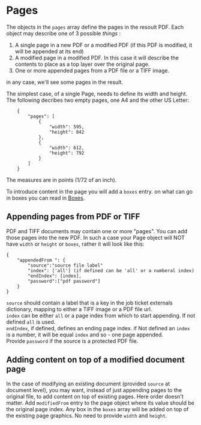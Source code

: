 # Pages

The objects in the `pages` array define the pages in the resoult PDF.
Each object may describe one of 3 possible *things* :

1. A single page in a new PDF or a modified PDF (if this PDF is modified, it will be appended at its end)
2. A modified page in a modified PDF. In this case it will describe the contents to place as a top layer over the original page.
3. One or more appended pages from a PDF file or a TIFF image.

in any case, we'll see some pages in the result.

The simplest case, of a single Page, needs to define its width and height. The following decribes two empty pages, one A4 and the other US Letter:

````
    {
        "pages": [
            {
                "width": 595,
                "height": 842
            },
            {
                "width": 612,
                "height": 792
            }
        ]
    }
````

The measures are in points (1/72 of an inch).

To introduce content in the page you will add a `boxes` entry. on what can go in boxes you can read in [Boxes](/documentation/job-ticket/boxes).

## Appending pages from PDF or TIFF

PDF and TIFF documents may contain one or more "pages". You can add those pages into the new PDF. In such a case your Page object will NOT have `width` or `height` or `boxes`, rather it will look like this:

````
{
	"appendedFrom ": {
		"source":"source file label"
		"index": ['all'] (if defined can be 'all' or a numberal index)
		"endIndex": [index],
		"password":["pdf password"]
	}
}
````

`source` should contain a label that is a key in the job ticket externals dictionary, mapping to either a TIFF image or a PDF file url.  
`index` can be either `all` or a page index from which to start appending. If not defined `all` is used.  
`endIndex`, if defined, defines an ending page index. if Not defined an `index` is a number, it will be equal `index` and so - one page appended.  
Provide `password` if the source is a protected PDF file.

## Adding content on top of a modified document page

In the case of modifying an existing document (provided `source` at document level), you may want, instead of just appending pages to the original file, to add content on top of existing pages.
Here order doesn't matter. Add `modifiedFrom` entry to the page object where its value should be the original page index. Any box in the `boxes` array will be added on top of the existing page graphics.
No need to provide `width` and `height`. 
